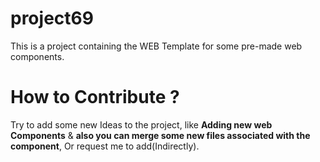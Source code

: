 # project69

This is a project containing the WEB Template for some pre-made web components.
<h1>How to Contribute ?</h1>
<p>Try to add some new Ideas to the project, like <strong>Adding new web Components</strong> & <strong>also you can merge some new files associated with the component</strong>, Or request me to add(Indirectly).</p>

